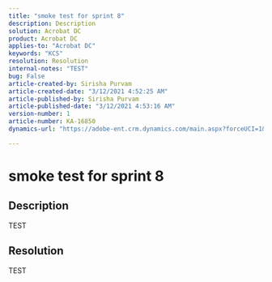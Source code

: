 ```yaml
---
title: "smoke test for sprint 8"
description: Description
solution: Acrobat DC
product: Acrobat DC
applies-to: "Acrobat DC"
keywords: "KCS"
resolution: Resolution
internal-notes: "TEST"
bug: False
article-created-by: Sirisha Purvam
article-created-date: "3/12/2021 4:52:25 AM"
article-published-by: Sirisha Purvam
article-published-date: "3/12/2021 4:53:16 AM"
version-number: 1
article-number: KA-16850
dynamics-url: "https://adobe-ent.crm.dynamics.com/main.aspx?forceUCI=1&pagetype=entityrecord&etn=knowledgearticle&id=dfdcdfb7-ee82-eb11-a812-000d3a3b2cf9"

---
```

# smoke test for sprint 8

## Description


TEST


## Resolution


TEST
